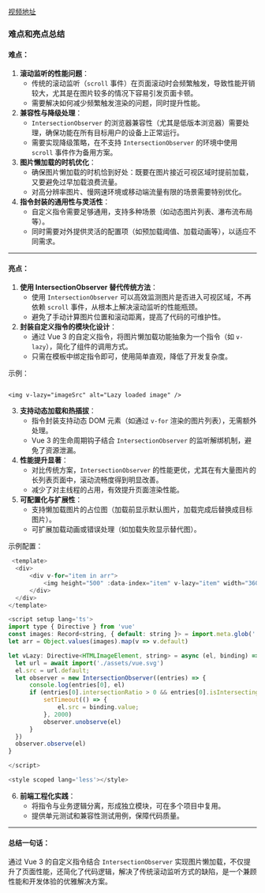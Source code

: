 [视频地址]( https://v.douyin.com/iPxXoUbF/ )

### 难点和亮点总结
#### **难点**：
1. **滚动监听的性能问题**：
    - 传统的滚动监听（`scroll` 事件）在页面滚动时会频繁触发，导致性能开销较大，尤其是在图片较多的情况下容易引发页面卡顿。
    - 需要解决如何减少频繁触发渲染的问题，同时提升性能。
2. **兼容性与降级处理**：
    - `IntersectionObserver` 的浏览器兼容性（尤其是低版本浏览器）需要处理，确保功能在所有目标用户的设备上正常运行。
    - 需要实现降级策略，在不支持 `IntersectionObserver` 的环境中使用 `scroll` 事件作为备用方案。
3. **图片懒加载的时机优化**：
    - 确保图片懒加载的时机恰到好处：既要在图片接近可视区域时提前加载，又要避免过早加载浪费流量。
    - 对高分辨率图片、慢网速环境或移动端流量有限的场景需要特别优化。
4. **指令封装的通用性与灵活性**：
    - 自定义指令需要足够通用，支持多种场景（如动态图片列表、瀑布流布局等）。
    - 同时需要对外提供灵活的配置项（如预加载阈值、加载动画等），以适应不同需求。

---

#### **亮点**：
1. **使用 IntersectionObserver 替代传统方法**：
    - 使用 `IntersectionObserver` 可以高效监测图片是否进入可视区域，不再依赖 `scroll` 事件，从根本上解决滚动监听的性能瓶颈。
    - 避免了手动计算图片位置和滚动距离，提高了代码的可维护性。
2. **封装自定义指令的模块化设计**：
    - 通过 Vue 3 的自定义指令，将图片懒加载功能抽象为一个指令（如 `v-lazy`），简化了组件的调用方式。
    - 只需在模板中绑定指令即可，使用简单直观，降低了开发复杂度。

示例：

```vue

<img v-lazy="imageSrc" alt="Lazy loaded image" />
```

3. **支持动态加载和热插拔**：
    - 指令封装支持动态 DOM 元素（如通过 `v-for` 渲染的图片列表），无需额外处理。
    - Vue 3 的生命周期钩子结合 `IntersectionObserver` 的监听解绑机制，避免了资源泄漏。
4. **性能提升显著**：
    - 对比传统方案，`IntersectionObserver` 的性能更优，尤其在有大量图片的长列表页面中，滚动流畅度得到明显改善。
    - 减少了对主线程的占用，有效提升页面渲染性能。
5. **可配置化与扩展性**：
    - 支持懒加载图片的占位图（加载前显示默认图片，加载完成后替换成目标图片）。
    - 可扩展加载动画或错误处理（如加载失败显示替代图）。

示例配置：

```javascript
 <template>
  <div>
      <div v-for="item in arr">
          <img height="500" :data-index="item" v-lazy="item" width="360" alt="">
      </div>
  </div>
</template>

<script setup lang='ts'>
import type { Directive } from 'vue'
const images: Record<string, { default: string }> = import.meta.glob('./assets/images/*.*', {eager:true})
let arr = Object.values(images).map(v => v.default)

let vLazy: Directive<HTMLImageElement, string> = async (el, binding) => {
  let url = await import('./assets/vue.svg')
  el.src = url.default;
  let observer = new IntersectionObserver((entries) => {
      console.log(entries[0], el)
      if (entries[0].intersectionRatio > 0 && entries[0].isIntersecting) {
          setTimeout(() => {
              el.src = binding.value;
          }, 2000)
          observer.unobserve(el)
      }
  })
  observer.observe(el)
}

</script>

<style scoped lang='less'></style>
```

6. **前端工程化实践**：
    - 将指令与业务逻辑分离，形成独立模块，可在多个项目中复用。
    - 提供单元测试和兼容性测试用例，保障代码质量。

---

#### 总结一句话：
通过 Vue 3 的自定义指令结合 `IntersectionObserver` 实现图片懒加载，不仅提升了页面性能，还简化了代码逻辑，解决了传统滚动监听方式的缺陷，是一个兼顾性能和开发体验的优雅解决方案。

